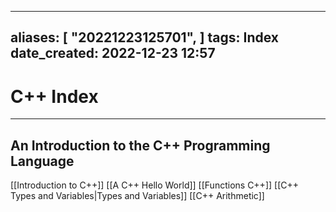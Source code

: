 
---
aliases: [ "20221223125701",  ]
tags: Index
date_created: 2022-12-23 12:57
---
# C++ Index
---

## An Introduction to the C++ Programming Language
[[Introduction to C++]]
[[A C++ Hello World]]
[[Functions C++]]
[[C++ Types and Variables|Types and Variables]]
[[C++ Arithmetic]]

